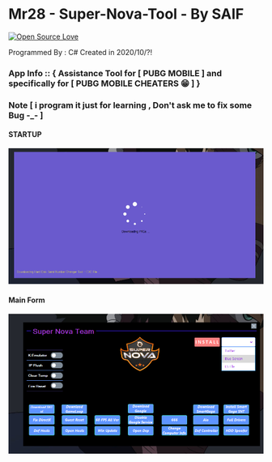 # Mr28 - Super-Nova-Tool  - By SAIF
[![Open Source Love](https://badges.frapsoft.com/os/v1/open-source.svg?v=103)](https://github.com/ellerbrock/open-source-badges/)

Programmed By : C#
Created in ‎2020/10/?! 

### App Info :: { Assistance Tool for [ PUBG MOBILE ] and specifically for [ PUBG MOBILE CHEATERS 😁 ]  }
### Note [ i program it just for learning , Don't ask me to fix some Bug -_-  ]



#### STARTUP 
![program pic](https://github.com/JUSTSAIF/Mr28-Super-Nova-Tool/blob/main/pics/1.png?raw=true)
#### Main Form
![program pic](https://github.com/JUSTSAIF/Mr28-Super-Nova-Tool/blob/main/pics/2.png?raw=true)
